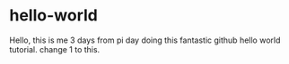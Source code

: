 # hello-world
Hello, this is me 3 days from pi day doing this fantastic github hello world tutorial.
change 1 to this.
